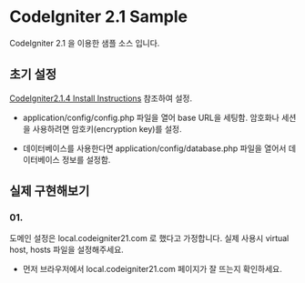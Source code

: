 # CodeIgniter 2.1 Sample


CodeIgniter 2.1 을 이용한 샘플 소스 입니다.

## 초기 설정

[CodeIgniter2.1.4 Install Instructions](http://ellislab.com/codeigniter%20/user-guide/installation/index.html) 참조하여 설정.

- application/config/config.php 파일을 열어 base URL을 세팅함. 암호화나 세션을 사용하려면 암호키(encryption key)를 설정.

- 데이터베이스를 사용한다면 application/config/database.php 파일을 열어서 데이터베이스 정보를 설정함.

## 실제 구현해보기

### 01.
도메인 설정은 local.codeigniter21.com 로 했다고 가정합니다. 실제 사용시 virtual host, hosts 파일을 설정해주세요.

- 먼저 브라우저에서 local.codeigniter21.com 페이지가 잘 뜨는지 확인하세요.

